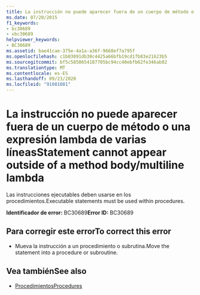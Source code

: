 ```yaml
---
title: La instrucción no puede aparecer fuera de un cuerpo de método o una expresión lambda de varias líneas
ms.date: 07/20/2015
f1_keywords:
- bc30689
- vbc30689
helpviewer_keywords:
- BC30689
ms.assetid: bae41cae-375e-4a1a-a36f-9668ef7a795f
ms.openlocfilehash: c1b03091db30c4425a66bfb19cd1fb83e21623b5
ms.sourcegitcommit: bf5c5850654187705bc94cc40ebfb62fe346ab02
ms.translationtype: MT
ms.contentlocale: es-ES
ms.lasthandoff: 09/23/2020
ms.locfileid: "91081081"
---
```

# <a name="statement-cannot-appear-outside-of-a-method-bodymultiline-lambda"></a><span data-ttu-id="053e9-102">La instrucción no puede aparecer fuera de un cuerpo de método o una expresión lambda de varias líneas</span><span class="sxs-lookup"><span data-stu-id="053e9-102">Statement cannot appear outside of a method body/multiline lambda</span></span>

<span data-ttu-id="053e9-103">Las instrucciones ejecutables deben usarse en los procedimientos.</span><span class="sxs-lookup"><span data-stu-id="053e9-103">Executable statements must be used within procedures.</span></span>  
  
 <span data-ttu-id="053e9-104">**Identificador de error:** BC30689</span><span class="sxs-lookup"><span data-stu-id="053e9-104">**Error ID:** BC30689</span></span>  
  
## <a name="to-correct-this-error"></a><span data-ttu-id="053e9-105">Para corregir este error</span><span class="sxs-lookup"><span data-stu-id="053e9-105">To correct this error</span></span>  
  
- <span data-ttu-id="053e9-106">Mueva la instrucción a un procedimiento o subrutina.</span><span class="sxs-lookup"><span data-stu-id="053e9-106">Move the statement into a procedure or subroutine.</span></span>  
  
## <a name="see-also"></a><span data-ttu-id="053e9-107">Vea también</span><span class="sxs-lookup"><span data-stu-id="053e9-107">See also</span></span>

- [<span data-ttu-id="053e9-108">Procedimientos</span><span class="sxs-lookup"><span data-stu-id="053e9-108">Procedures</span></span>](../programming-guide/language-features/procedures/index.md)
